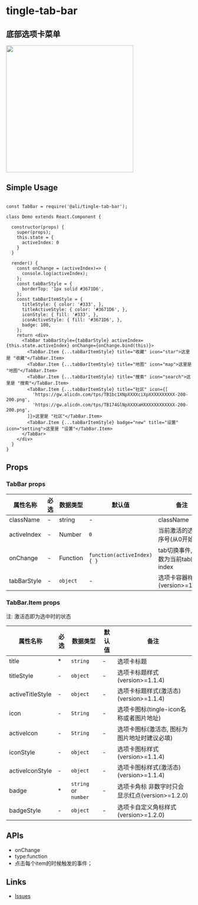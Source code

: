 # tingle-tab-bar

## 底部选项卡菜单

<img src="http://alipay-rmsdeploy-image.cn-hangzhou.alipay.aliyun-inc.com/skylark/attach/5304/92f2deaaa2f4dd1c/image.png" width="345"/>

## Simple Usage

```es6

const TabBar = require('@ali/tingle-tab-bar');

class Demo extends React.Component {

  constructor(props) {
    super(props);
    this.state = {
      activeIndex: 0
    }
  }

  render() {
    const onChange = (activeIndex)=> {
      console.log(activeIndex);
    };
    const tabBarStyle = {
      borderTop: '1px solid #3671D6',
    };
    const tabBarItemStyle = {
      titleStyle: { color: '#333', },
      titleActiveStyle: { color: '#3671D6', },
      iconStyle: { fill: '#333', },
      iconActiveStyle: { fill: '#3671D6', },
      badge: 100,
    };
    return <div>
      <TabBar tabBarStyle={tabBarStyle} activeIndex={this.state.activeIndex} onChange={onChange.bind(this)}>
        <TabBar.Item {...tabBarItemStyle} title="收藏" icon="star">这里是 "收藏"</TabBar.Item>
        <TabBar.Item {...tabBarItemStyle} title="地图" icon="map">这里是 "地图"</TabBar.Item>
        <TabBar.Item {...tabBarItemStyle} title="搜索" icon="search">这里是 "搜索"</TabBar.Item>
        <TabBar.Item {...tabBarItemStyle} title="社区" icon={[
          'https://gw.alicdn.com/tps/TB1bc1XNpXXXXciXpXXXXXXXXXX-200-200.png',
          'https://gw.alicdn.com/tps/TB174GlNpXXXXaHXXXXXXXXXXXX-200-200.png',
        ]}>这里是 "社区"</TabBar.Item>
        <TabBar.Item {...tabBarItemStyle} badge="new" title="设置" icon="setting">这里是 "设置"</TabBar.Item>
      </TabBar>
    </div>
  }
}
```

## Props

### TabBar props

|属性名称|必选|数据类型|默认值|备注|
|---|---|---|---|---|
|className|-|string|-|className
|activeIndex|-|Number|`0`|当前激活的选项卡序号(从0开始)
|onChange|-|Function|`function(activeIndex){ }`|tab切换事件, 参数为当前tab的index
|tabBarStyle|-|`object`|-|选项卡容器样式(version>=1.1.4)

### TabBar.Item props

注: 激活态即为选中时的状态

|属性名称|必选|数据类型|默认值|备注|
|---|---|---|---|---|
|title|*|`string`|-|选项卡标题
|titleStyle|-|`object`|-|选项卡标题样式(version>=1.1.4)
|activeTitleStyle|-|`object`|-|选项卡标题样式(激活态)(version>=1.1.4)
|icon|-|`String`|-|选项卡图标(tingle-icon名称或者图片地址)
|activeIcon|-|`String`|-|选项卡图标(激活态, 图标为图片地址时建议必填)
|iconStyle|-|`object`|-|选项卡图标样式(version>=1.1.4)
|activeIconStyle|-|`object`|-|选项卡图标样式(激活态)(version>=1.1.4)
|badge|*|`string` or `number`|-|选项卡角标 非数字时只会显示红点(version>=1.2.0)
|badgeStyle|-|`object`|-|选项卡自定义角标样式(version>=1.2.0)

## APIs

* onChange 
 * type:function
 * 点击每个item的时候触发的事件；

## Links

- [Issues](https://github.com/salt-ui/saltui/issues/new)

